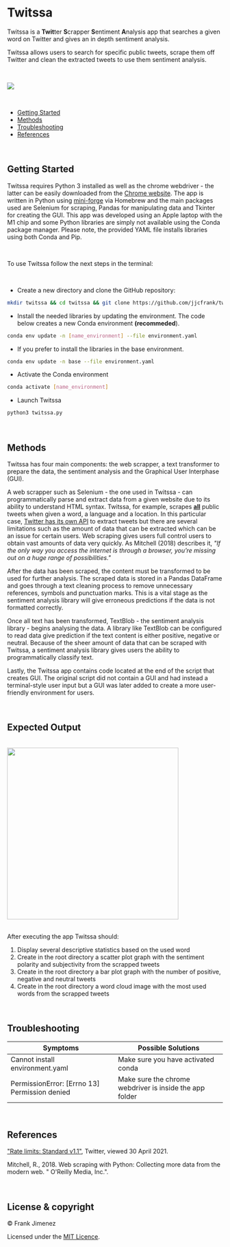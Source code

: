 # Twitssa

Twitssa is a <b>Twit</b>ter <b>S</b>crapper <b>S</b>entiment <b>A</b>nalysis app that searches a given word on Twitter and gives an in depth sentiment analysis.

Twitssa allows users to search for specific public tweets, scrape them off Twitter and clean the extracted tweets to use them sentiment analysis.

<br>

![](examples/exampleTwitssa.gif)

<br>

* [Getting Started](#getting-started)
* [Methods](#methods)
* [Troubleshooting](#troubleshooting)
* [References](#references)

<br>

## Getting Started
Twitssa requires Python 3 installed as well as the chrome webdriver - the latter can be easily downloaded from the [Chrome website](https://chromedriver.chromium.org/downloads). The app is written in Python using [mini-forge](https://conda-forge.org/) via Homebrew and the main packages used are Selenium for scraping, Pandas for manipulating data and Tkinter for creating the GUI. This app was developed using an Apple laptop with the M1 chip and some Python libraries are simply not available using the Conda package manager. Please note, the provided YAML file installs libraries using both Conda and Pip.

<br>

To use Twitssa follow the next steps in the terminal:

<br>

* Create a new directory and clone the GitHub repository:

```bash
mkdir twitssa && cd twitssa && git clone https://github.com/jjcfrank/twitter-sentiment-analysis.git
```

* Install the needed libraries by updating the environment. The code below creates a new Conda environment **(recommeded**).

```bash
conda env update -n [name_environment] --file environment.yaml
```

* If you prefer to install the libraries in the base environment.

```bash
conda env update -n base --file environment.yaml
```

* Activate the Conda environment

```bash
conda activate [name_environment]
```
* Launch Twitssa
```bash
python3 twitssa.py
```

<br>

## Methods
Twitssa has four main components: the web scrapper, a text transformer to prepare the data, the sentiment analysis and the Graphical User Interphase (GUI).

A web scrapper such as Selenium - the one used in Twitssa - can programmatically parse and extract data from a given website due to its ability to understand HTML syntax. Twitssa, for example, scrapes <b><u>all</b></u> public tweets when given a word, a language and a location. In this particular case, [Twitter has its own API](https://developer.twitter.com/en/docs/twitter-api/v1/rate-limits#:~:text=Standard%20API%20v1.&text=You%20can%20only%20post%20300,id%20endpoint%20during%20that%20period.) to extract tweets but there are several limitations such as the amount of data that can be extracted which can be an issue for certain users. Web scraping gives users full control users to obtain vast amounts of data very quickly. As Mitchell (2018) describes it, <cite>"If the only way you access the internet is through a browser, you’re missing out on a huge range of possibilities."</cite>

After the data has been scraped, the content must be transformed to be used for further analysis. The scraped data is stored in a Pandas DataFrame and goes through a text cleaning process to remove unnecessary references, symbols and punctuation marks. This is a vital stage as the sentiment analysis library will give erroneous predictions if the data is not formatted correctly.

Once all text has been transformed, TextBlob - the sentiment analysis library - begins analysing the data. A library like TextBlob can be configured to read data give prediction if the text content is either positive, negative or neutral. Because of the sheer amount of data that can be scraped with Twitssa, a sentiment analysis library gives users the ability to programmatically classify text. 

Lastly, the Twitssa app contains code located at the end of the script that creates GUI. The original script did not contain a GUI and had instead a terminal-style user input but a GUI was later added to create a more user-friendly environment for users.

<br>

## Expected Output

<br>

<img src="https://i.ibb.co/G229k37/after.png" width="400">

<br>
<br>

After executing the app Twitssa should:
<ol>
<li>Display several descriptive statistics based on the used word</li>
<li>Create in the root directory a scatter plot graph with the sentiment polarity and subjectivity from the scrapped tweets</li>
<li>Create in the root directory a bar plot graph with the number of positive, negative and neutral tweets</li>
<li>Create in the root directory a word cloud image with the most used words from the scrapped tweets</li>
</ol>

<br>

## Troubleshooting

Symptoms | Possible Solutions
--------- | ------------------
Cannot install environment.yaml | Make sure you have activated conda
PermissionError: [Errno 13] Permission denied | Make sure the chrome webdriver is inside the app folder

<br>

## References

["Rate limits: Standard v1.1"](https://developer.twitter.com/en/docs/twitter-api/v1/rate-limits#:~:text=Standard%20API%20v1.&text=You%20can%20only%20post%20300,id%20endpoint%20during%20that%20period.), Twitter, viewed 30 April 2021.

Mitchell, R., 2018. Web scraping with Python: Collecting more data from the modern web. " O'Reilly Media, Inc.".

<br>

## License & copyright

© Frank Jimenez

Licensed under the [MIT Licence](LICENSE).